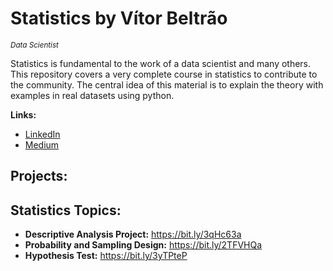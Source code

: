 # Statistics by Vítor Beltrão
<sub>*Data Scientist*

Statistics is fundamental to the work of a data scientist and many others.
This repository covers a very complete course in statistics to contribute to the community.
The central idea of this material is to explain the theory with examples in real datasets using python.

**Links:**
* [LinkedIn](https://www.linkedin.com/in/v%C3%ADtor-beltr%C3%A3o-56a912178/)
* [Medium](https://www.medium.com)


## Projects:

## Statistics Topics:
* **Descriptive Analysis Project:** https://bit.ly/3qHc63a
* **Probability and Sampling Design:** https://bit.ly/2TFVHQa
* **Hypothesis Test:** https://bit.ly/3yTPteP
